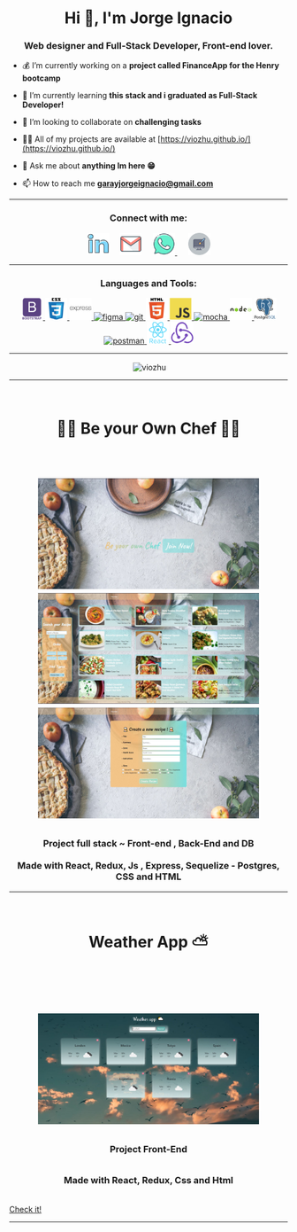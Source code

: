 <h1 align="center">Hi 👋, I'm Jorge Ignacio</h1>
<h3 align="center">Web designer and Full-Stack Developer, Front-end lover.</h3>

- 💰 I’m currently working on a **project called FinanceApp for the Henry bootcamp**

- 🌱 I’m currently learning **this stack and i graduated as Full-Stack Developer!**

- 👯 I’m looking to collaborate on **challenging tasks**

- 👨‍💻 All of my projects are available at [https://viozhu.github.io/](https://viozhu.github.io/)

- 💬 Ask me about **anything Im here 😁**

- 📫 How to reach me **garayjorgeignacio@gmail.com**

<hr/>
<h3 align="center">Connect with me:</h3>
<p align="center">
<a href='https://www.linkedin.com/in/jorgeignaciogaray/'><img src="./iconos/linkedin.png" alt="link" width="40" height="40"/></a>    
<a href='https://mail.google.com/a/?view=cm&fs=1&to=garayjorgeignacio@gmail.com'><img src="./iconos/gmail.png" alt="gmail" width="40" height="40"/></a>    
<a href='https://wa.me/5493434592663?text=Hi!%20I%20saw%20your%20portafolio'><img src="./iconos/whatsapp.png" alt="whtsapp" width="40" height="40"/>
</a>    
<a href='https://viozhu.github.io/'><img src="./iconos/web.png" alt="whtsapp" width="40" height="40"/></a>

<hr/>
<h3 align="center">Languages and Tools:</h3>
<p align="center"> <a href="https://getbootstrap.com" target="_blank"> <img src="https://raw.githubusercontent.com/devicons/devicon/master/icons/bootstrap/bootstrap-plain-wordmark.svg" alt="bootstrap" width="40" height="40"/> </a> <a href="https://www.w3schools.com/css/" target="_blank"> <img src="https://raw.githubusercontent.com/devicons/devicon/master/icons/css3/css3-original-wordmark.svg" alt="css3" width="40" height="40"/> </a> <a href="https://expressjs.com" target="_blank"> <img src="https://raw.githubusercontent.com/devicons/devicon/master/icons/express/express-original-wordmark.svg" alt="express" width="40" height="40"/> </a> <a href="https://www.figma.com/" target="_blank"> <img src="https://www.vectorlogo.zone/logos/figma/figma-icon.svg" alt="figma" width="40" height="40"/> </a> <a href="https://git-scm.com/" target="_blank"> <img src="https://www.vectorlogo.zone/logos/git-scm/git-scm-icon.svg" alt="git" width="40" height="40"/> </a> <a href="https://www.w3.org/html/" target="_blank"> <img src="https://raw.githubusercontent.com/devicons/devicon/master/icons/html5/html5-original-wordmark.svg" alt="html5" width="40" height="40"/> </a> <a href="https://developer.mozilla.org/en-US/docs/Web/JavaScript" target="_blank"> <img src="https://raw.githubusercontent.com/devicons/devicon/master/icons/javascript/javascript-original.svg" alt="javascript" width="40" height="40"/> </a> <a href="https://mochajs.org" target="_blank"> <img src="https://www.vectorlogo.zone/logos/mochajs/mochajs-icon.svg" alt="mocha" width="40" height="40"/> </a> <a href="https://nodejs.org" target="_blank"> <img src="https://raw.githubusercontent.com/devicons/devicon/master/icons/nodejs/nodejs-original-wordmark.svg" alt="nodejs" width="40" height="40"/> </a> <a href="https://www.postgresql.org" target="_blank"> <img src="https://raw.githubusercontent.com/devicons/devicon/master/icons/postgresql/postgresql-original-wordmark.svg" alt="postgresql" width="40" height="40"/> </a> <a href="https://postman.com" target="_blank"> <img src="https://www.vectorlogo.zone/logos/getpostman/getpostman-icon.svg" alt="postman" width="40" height="40"/> </a> <a href="https://reactjs.org/" target="_blank"> <img src="https://raw.githubusercontent.com/devicons/devicon/master/icons/react/react-original-wordmark.svg" alt="react" width="40" height="40"/> </a> <a href="https://redux.js.org" target="_blank"> <img src="https://raw.githubusercontent.com/devicons/devicon/master/icons/redux/redux-original.svg" alt="redux" width="40" height="40"/> </a> </p>
<hr>
<p align="center">&nbsp;<img align="center" src="https://github-readme-stats.vercel.app/api?username=viozhu&show_icons=true&locale=en" alt="viozhu" /></p>
<hr><br>
<h1 align='center'> 👩‍🍳 Be your Own Chef 👨‍🍳<h1><p align='center'><br>
<img src='./Projects/foto0.JPG'alt="foto0" width="400" height="200">
<img src='./Projects/Foto1.JPG'alt="foto1" width="400" height="200">
<img src='./Projects/Foto2.JPG'alt="foto2" width="400" height="200">
</p>
<h3 align='center'>
<b> Project full stack ~ Front-end , Back-End and DB</b> <br><br>
Made with React, Redux, Js , Express, Sequelize - Postgres, CSS and HTML</h3>
<hr/><br>
<h1 align='center'> Weather App ⛅<h1><br>
<p align='center'>
<img src='./Projects/weatherapp.JPG' alt="wea" width="400" height="200"></p>
<h3 align='center'>
<b> Project Front-End </b><br><br>
 
Made with React, Redux, Css and Html </h3><br>
   <a href='https://weather-app-viozhu.netlify.app/'>Check it!<a/>
<hr/>
